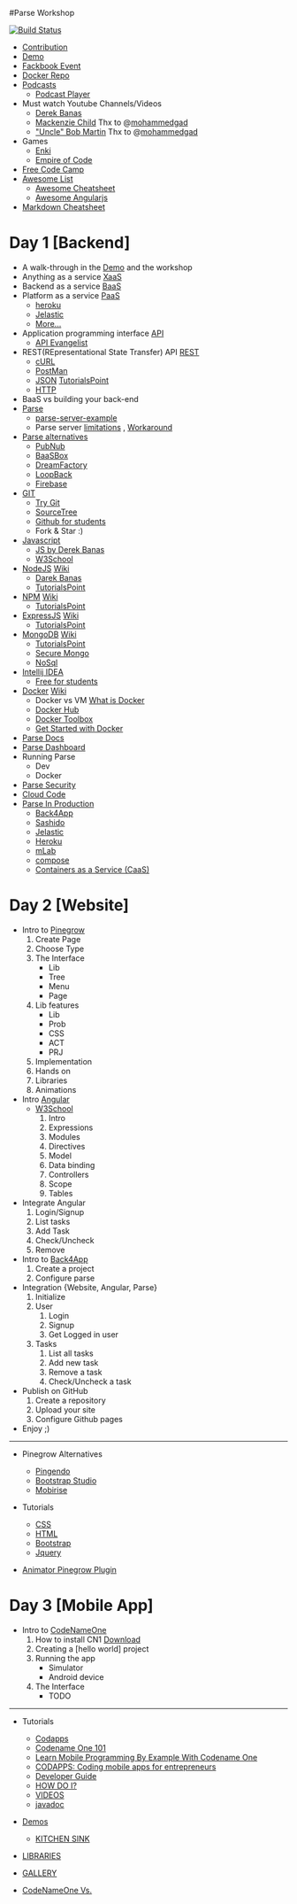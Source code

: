 #Parse Workshop

[![Build Status](https://api.travis-ci.org/ahmedengu/ParseWorkshop.svg?branch=master)](https://travis-ci.org/ahmedengu/ParseWorkshop)

* [Contribution](CONTRIBUTING.md)
* [Demo](https://ahmedengu.github.io/ParseWorkshop/)
* [Fackbook Event](https://www.facebook.com/events/1768807240073504/)
* [Docker Repo](https://hub.docker.com/r/ahmedengu/parseworkshop/)
* [Podcasts](https://player.fm/ahmedengu/fm)
    * [Podcast Player](https://play.google.com/store/apps/details?id=fm.player&hl=en)
* Must watch Youtube Channels/Videos
    * [Derek Banas](https://www.youtube.com/channel/UCwRXb5dUK4cvsHbx-rGzSgw)
    * [Mackenzie Child](https://www.youtube.com/user/mackenziechild) Thx to @[mohammedgad](https://github.com/mohammedgad)
    * ["Uncle" Bob Martin](https://www.youtube.com/watch?v=QHnLmvDxGTY) Thx to @[mohammedgad](https://github.com/mohammedgad)
* Games
    * [Enki](https://enki.com)
    * [Empire of Code](https://empireofcode.com)
* [Free Code Camp](https://www.freecodecamp.com)
* [Awesome List](https://github.com/sindresorhus/awesome)
    * [Awesome Cheatsheet](https://github.com/detailyang/awesome-cheatsheet)
    * [Awesome Angularjs](https://github.com/gianarb/awesome-angularjs)
* [Markdown Cheatsheet](https://github.com/adam-p/markdown-here/wiki/Markdown-Cheatsheet)

# Day 1 [Backend]

* A walk-through in the [Demo](https://ahmedengu.github.io/ParseWorkshop/) and the workshop
* Anything as a service [XaaS](http://searchcloudcomputing.techtarget.com/definition/XaaS-anything-as-a-service)
* Backend as a service [BaaS](https://en.wikipedia.org/wiki/Mobile_backend_as_a_service)
* Platform as a service [PaaS](https://en.wikipedia.org/wiki/Platform_as_a_service)
    * [heroku](https://www.heroku.com/)
    * [Jelastic](https://jelastic.cloud)
    * [More...](https://www.g2crowd.com/categories/platform-as-a-service-paas)
* Application programming interface [API](https://en.wikipedia.org/wiki/Application_programming_interface)
    * [API Evangelist](http://apievangelist.com)
* REST(REpresentational State Transfer) API [REST](https://en.wikipedia.org/wiki/Representational_state_transfer)
    * [cURL](https://curl.haxx.se)
    * [PostMan](https://chrome.google.com/webstore/detail/postman/fhbjgbiflinjbdggehcddcbncdddomop?hl=en)
    * [JSON](https://en.wikipedia.org/wiki/JSON) [TutorialsPoint](http://www.tutorialspoint.com/json/)
    * [HTTP](https://en.wikipedia.org/wiki/Hypertext_Transfer_Protocol)
* BaaS vs building your back-end
* [Parse](http://parseplatform.github.io)
    * [parse-server-example](https://github.com/ParsePlatform/parse-server-example)
    * Parse server [limitations](https://github.com/ParsePlatform/parse-server/wiki/Compatibility-with-Hosted-Parse) , [Workaround](http://blog.back4app.com/2016/04/06/parse-open-source-workarounds/)
* [Parse alternatives](https://github.com/relatedcode/ParseAlternatives)
    * [PubNub](https://www.pubnub.com)
    * [BaaSBox](http://www.baasbox.com/)
    * [DreamFactory](https://www.dreamfactory.com/)
    * [LoopBack](http://loopback.io/)
    * [Firebase](https://firebase.google.com)
* [GIT](https://git-scm.com/)
    * [Try Git](https://try.github.io/levels/1/challenges/1)
    * [SourceTree](https://www.sourcetreeapp.com)
    * [Github for students](https://education.github.com)
    * Fork & Star :)
* [Javascript](https://en.wikipedia.org/wiki/JavaScript)
    * [JS by Derek Banas](https://www.youtube.com/playlist?list=PLBA965A22D89CF13B)
    * [W3School](http://www.w3schools.com/js/)
* [NodeJS](https://nodejs.org/en/) [Wiki](https://en.wikipedia.org/wiki/Node.js)
    * [Darek Banas](https://www.youtube.com/playlist?list=PLGLfVvz_LVvSpxyVx5XcprEgvhJ1BzruD)
    * [TutorialsPoint](http://www.tutorialspoint.com/nodejs/)
* [NPM](https://www.npmjs.com) [Wiki](https://en.wikipedia.org/wiki/Npm_(software))
    * [TutorialsPoint](https://www.tutorialspoint.com/nodejs/nodejs_npm.htm)
* [ExpressJS](http://expressjs.com) [Wiki](https://en.wikipedia.org/wiki/Express.js)
    * [TutorialsPoint](https://www.tutorialspoint.com/expressjs/index.htm)
* [MongoDB](https://www.mongodb.com) [Wiki](https://en.wikipedia.org/wiki/MongoDB)
    * [TutorialsPoint](https://www.tutorialspoint.com/mongodb/)
    * [Secure Mongo](http://tgrall.github.io/blog/2015/02/04/introduction-to-mongodb-security/)
    * [NoSql](https://en.wikipedia.org/wiki/NoSQL)
* [Intellij IDEA](https://www.jetbrains.com/idea/)
    * [Free for students](https://www.jetbrains.com/student/)
* [Docker](https://www.docker.com) [Wiki](https://en.wikipedia.org/wiki/Docker_(software))
    * Docker vs VM [What is Docker](https://www.docker.com/what-docker)
    * [Docker Hub](https://hub.docker.com)
    * [Docker Toolbox](https://www.docker.com/products/docker-toolbox)
    * [Get Started with Docker](https://docs.docker.com/engine/getstarted/)
* [Parse Docs](https://parseplatform.github.io)
* [Parse Dashboard](https://github.com/ParsePlatform/parse-dashboard)
* Running Parse
    * Dev
    * Docker
* [Parse Security](http://parseplatform.github.io/docs/js/guide/#class-level-permissions)
* [Cloud Code](http://parseplatform.github.io/docs/cloudcode/guide/)
* [Parse In Production](https://github.com/ParsePlatform/parse-server#parse-server-sample-application)
    * [Back4App](https://www.back4app.com/)
    * [Sashido](https://www.sashido.io)
    * [Jelastic](https://jelastic.cloud)
    * [Heroku](https://www.heroku.com/)
    * [mLab](https://mlab.com)
    * [compose](https://www.compose.com/mongodb)
    * [Containers as a Service (CaaS)](http://searchitoperations.techtarget.com/definition/Containers-as-a-Service-CaaS)

# Day 2 [Website]

* Intro to [Pinegrow](https://pinegrow.com)
    1. Create Page
    2. Choose Type
    3. The Interface
        * Lib 
        * Tree
        * Menu
        * Page
    4. Lib features
        * Lib
        * Prob
        * CSS
        * ACT
        * PRJ
    5. Implementation
    6. Hands on
    7. Libraries 
    8. Animations 
* Intro [Angular](https://angularjs.org)
    * [W3School](http://www.w3schools.com/angular/)
        1. Intro
        2. Expressions
        3. Modules
        4. Directives
        5. Model
        6. Data binding
        7. Controllers
        8. Scope
        9. Tables
* Integrate Angular
    1. Login/Signup
    2. List tasks
    3. Add Task
    4. Check/Uncheck
    5. Remove
* Intro to [Back4App](https://www.back4app.com/)
    1. Create a project
    2. Configure parse
* Integration {Website, Angular, Parse}
    1. Initialize
    2. User
        1. Login
        2. Signup
        3. Get Logged in user
    3. Tasks
        1. List all tasks
        2. Add new task
        3. Remove a task
        4. Check/Uncheck a task
* Publish on GitHub
    1. Create a repository
    2. Upload your site
    3. Configure Github pages
* Enjoy ;)

___
* Pinegrow Alternatives
    * [Pingendo](http://pingendo.com)
    * [Bootstrap Studio](https://bootstrapstudio.io)
    * [Mobirise](https://mobirise.com)
* Tutorials
    * [CSS](http://www.w3schools.com/css/)
    * [HTML](http://www.w3schools.com/html/)
    * [Bootstrap](http://www.w3schools.com/bootstrap/)
    * [Jquery](http://www.w3schools.com/jquery/)

* [Animator Pinegrow Plugin](https://github.com/MhdAljuboori/AnimatorPinegrowPlugin)


# Day 3 [Mobile App]

* Intro to [CodeNameOne](https://www.codenameone.com)
    1. How to install CN1 [Download](https://www.codenameone.com/download.html)
    2. Creating a [hello world] project
    3. Running the app 
        * Simulator
        * Android device
    4. The Interface
        * TODO

___

* Tutorials
    * [Codapps](http://www.codapps.io)
    * [Codename One 101](https://www.udemy.com/codenameone101/)
    * [Learn Mobile Programming By Example With Codename One](https://www.udemy.com/learn-mobile-programming-by-example-with-codename-one/)
    * [CODAPPS: Coding mobile apps for entrepreneurs](https://www.coursera.org/learn/codapps/)
    * [Developer Guide ](https://www.codenameone.com/manual/)
    * [HOW DO I?](https://www.codenameone.com/how-do-i.html)
    * [VIDEOS](https://www.codenameone.com/videos.html)
    * [javadoc](https://www.codenameone.com/javadoc/index.html)

* [Demos](https://www.codenameone.com/demos.html)
    * [KITCHEN SINK](https://www.codenameone.com/demos-KitchenSink.html)
* [LIBRARIES](https://www.codenameone.com/cn1libs.html)
* [GALLERY](https://www.codenameone.com/gallery.html)

* [CodeNameOne Vs.](https://www.codenameone.com/compare.html)